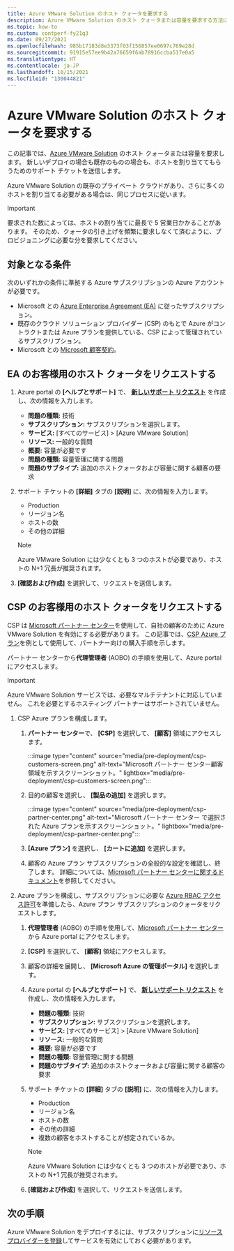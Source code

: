 ```yaml
---
title: Azure VMware Solution のホスト クォータを要求する
description: Azure VMware Solution のホスト クォータまたは容量を要求する方法について説明します。 また、Azure VMware Solution の既存のプライベート クラウドにさらに多くのホストをリクエストすることもできます。
ms.topic: how-to
ms.custom: contperf-fy21q3
ms.date: 09/27/2021
ms.openlocfilehash: 985b17183d8e3373f03f156857ee0697c769e28d
ms.sourcegitcommit: 91915e57ee9b42a76659f6ab78916ccba517e0a5
ms.translationtype: HT
ms.contentlocale: ja-JP
ms.lasthandoff: 10/15/2021
ms.locfileid: "130044821"
---
```

# <a name="request-host-quota-for-azure-vmware-solution"></a>Azure VMware Solution のホスト クォータを要求する

この記事では、<bpt id="p1">[</bpt>Azure VMware Solution<ept id="p1">](introduction.md)</ept> のホスト クォータまたは容量を要求します。 新しいデプロイの場合も既存のものの場合も、ホストを割り当ててもらうためのサポート チケットを送信します。 

Azure VMware Solution の既存のプライベート クラウドがあり、さらに多くのホストを割り当てる必要がある場合は、同じプロセスに従います。

>[!IMPORTANT]
>要求された数によっては、ホストの割り当てに最長で 5 営業日かかることがあります。  そのため、クォータの引き上げを頻繁に要求しなくて済むように、プロビジョニングに必要な分を要求してください。

## <a name="eligibility-criteria"></a>対象となる条件

次のいずれかの条件に準拠する Azure サブスクリプションの Azure アカウントが必要です。

- Microsoft との <bpt id="p1">[</bpt>Azure Enterprise Agreement (EA)<ept id="p1">](../cost-management-billing/manage/ea-portal-agreements.md)</ept> に従ったサブスクリプション。
- 既存のクラウド ソリューション プロバイダー (CSP) のもとで Azure がコントラクトまたは Azure プランを提供している、CSP によって管理されているサブスクリプション。
- Microsoft との [Microsoft 顧客契約](../cost-management-billing/understand/mca-overview.md)。

## <a name="request-host-quota-for-ea-customers"></a>EA のお客様用のホスト クォータをリクエストする

1. Azure portal の <bpt id="p1">**</bpt>[ヘルプとサポート]<ept id="p1">**</ept> で、 <bpt id="p2">**</bpt><bpt id="p3">[</bpt>新しいサポート リクエスト<ept id="p3">](https://rc.portal.azure.com/#create/Microsoft.Support)</ept><ept id="p2">**</ept> を作成し、次の情報を入力します。
   - <bpt id="p1">**</bpt>問題の種類:<ept id="p1">**</ept> 技術
   - <bpt id="p1">**</bpt>サブスクリプション:<ept id="p1">**</ept> サブスクリプションを選択します。
   - <bpt id="p1">**</bpt>サービス:<ept id="p1">**</ept> [すべてのサービス] > [Azure VMware Solution]
   - <bpt id="p1">**</bpt>リソース:<ept id="p1">**</ept> 一般的な質問 
   - <bpt id="p1">**</bpt>概要:<ept id="p1">**</ept> 容量が必要です
   - <bpt id="p1">**</bpt>問題の種類:<ept id="p1">**</ept> 容量管理に関する問題
   - <bpt id="p1">**</bpt>問題のサブタイプ:<ept id="p1">**</ept> 追加のホストクォータおよび容量に関する顧客の要求

1. サポート チケットの <bpt id="p1">**</bpt>[詳細]<ept id="p1">**</ept> タブの <bpt id="p2">**</bpt>[説明]<ept id="p2">**</ept> に、次の情報を入力します。

   - Production 
   - リージョン名
   - ホストの数
   - その他の詳細

   >[!NOTE]
   >Azure VMware Solution には少なくとも 3 つのホストが必要であり、ホストの N+1 冗長が推奨されます。 

1. <bpt id="p1">**</bpt>[確認および作成]<ept id="p1">**</ept> を選択して、リクエストを送信します。


## <a name="request-host-quota-for-csp-customers"></a>CSP のお客様用のホスト クォータをリクエストする 

CSP は <bpt id="p1">[</bpt>Microsoft パートナー センター<ept id="p1">](https://partner.microsoft.com)</ept>を使用して、自社の顧客のために Azure VMware Solution を有効にする必要があります。 この記事では、<bpt id="p1">[</bpt>CSP Azure プラン<ept id="p1">](/partner-center/azure-plan-lp)</ept>を例として使用して、パートナー向けの購入手順を示します。

パートナー センターから<bpt id="p1">**</bpt>代理管理者<ept id="p1">**</ept> (AOBO) の手順を使用して、Azure portal にアクセスします。

>[!IMPORTANT] 
>Azure VMware Solution サービスでは、必要なマルチテナントに対応していません。 これを必要とするホスティング パートナーはサポートされていません。 

1. CSP Azure プランを構成します。

   1. <bpt id="p1">**</bpt>パートナー センター<ept id="p1">**</ept>で、 <bpt id="p2">**</bpt>[CSP]<ept id="p2">**</ept> を選択して、 <bpt id="p3">**</bpt>[顧客]<ept id="p3">**</ept> 領域にアクセスします。
   
      <bpt id="p1">:::image type="content" source="media/pre-deployment/csp-customers-screen.png" alt-text="</bpt>Microsoft パートナー センター顧客領域を示すスクリーンショット。<ept id=&quot;p1&quot;>" lightbox="media/pre-deployment/csp-customers-screen.png":::</ept>
   
   1. 目的の顧客を選択し、 <bpt id="p1">**</bpt>[製品の追加]<ept id="p1">**</ept> を選択します。
   
      <bpt id="p1">:::image type="content" source="media/pre-deployment/csp-partner-center.png" alt-text="</bpt>Microsoft パートナー センター で選択された Azure プランを示すスクリーンショット。<ept id=&quot;p1&quot;>" lightbox="media/pre-deployment/csp-partner-center.png":::</ept>
   
   1. <bpt id="p1">**</bpt>[Azure プラン]<ept id="p1">**</ept> を選択し、 <bpt id="p2">**</bpt>[カートに追加]<ept id="p2">**</ept> を選択します。 
   
   1. 顧客の Azure プラン サブスクリプションの全般的な設定を確認し、終了します。 詳細については、<bpt id="p1">[</bpt>Microsoft パートナー センターに関するドキュメント<ept id="p1">](/partner-center/azure-plan-manage)</ept>を参照してください。

1. Azure プランを構成し、サブスクリプションに必要な <bpt id="p1">[</bpt>Azure RBAC アクセス許可<ept id="p1">](/partner-center/azure-plan-manage)</ept>を準備したら、Azure プラン サブスクリプションのクォータをリクエストします。 

   1. <bpt id="p2">**</bpt>代理管理者<ept id="p2">**</ept> (AOBO) の手順を使用して、<bpt id="p1">[</bpt>Microsoft パートナー センター<ept id="p1">](https://partner.microsoft.com)</ept>から Azure portal にアクセスします。
   
   1. **[CSP]** を選択して、 **[顧客]** 領域にアクセスします。
   
   1. 顧客の詳細を展開し、 **[Microsoft Azure の管理ポータル]** を選択します。
   
   1. Azure portal の <bpt id="p1">**</bpt>[ヘルプとサポート]<ept id="p1">**</ept> で、 <bpt id="p2">**</bpt><bpt id="p3">[</bpt>新しいサポート リクエスト<ept id="p3">](https://rc.portal.azure.com/#create/Microsoft.Support)</ept><ept id="p2">**</ept> を作成し、次の情報を入力します。
      - <bpt id="p1">**</bpt>問題の種類:<ept id="p1">**</ept> 技術
      - <bpt id="p1">**</bpt>サブスクリプション:<ept id="p1">**</ept> サブスクリプションを選択します。
      - <bpt id="p1">**</bpt>サービス:<ept id="p1">**</ept> [すべてのサービス] > [Azure VMware Solution]
      - <bpt id="p1">**</bpt>リソース:<ept id="p1">**</ept> 一般的な質問 
      - <bpt id="p1">**</bpt>概要:<ept id="p1">**</ept> 容量が必要です
      - <bpt id="p1">**</bpt>問題の種類:<ept id="p1">**</ept> 容量管理に関する問題
      - <bpt id="p1">**</bpt>問題のサブタイプ:<ept id="p1">**</ept> 追加のホストクォータおよび容量に関する顧客の要求
   
   1. サポート チケットの <bpt id="p1">**</bpt>[詳細]<ept id="p1">**</ept> タブの <bpt id="p2">**</bpt>[説明]<ept id="p2">**</ept> に、次の情報を入力します。
   
      - Production 
      - リージョン名
      - ホストの数
      - その他の詳細
      - 複数の顧客をホストすることが想定されているか。
   
      >[!NOTE]
      >Azure VMware Solution には少なくとも 3 つのホストが必要であり、ホストの N+1 冗長が推奨されます。 
   
   1. <bpt id="p1">**</bpt>[確認および作成]<ept id="p1">**</ept> を選択して、リクエストを送信します。


## <a name="next-steps"></a>次の手順

Azure VMware Solution をデプロイするには、サブスクリプションに<bpt id="p1">[</bpt>リソース プロバイダーを登録<ept id="p1">](deploy-azure-vmware-solution.md#register-the-microsoftavs-resource-provider)</ept>してサービスを有効にしておく必要があります。   
